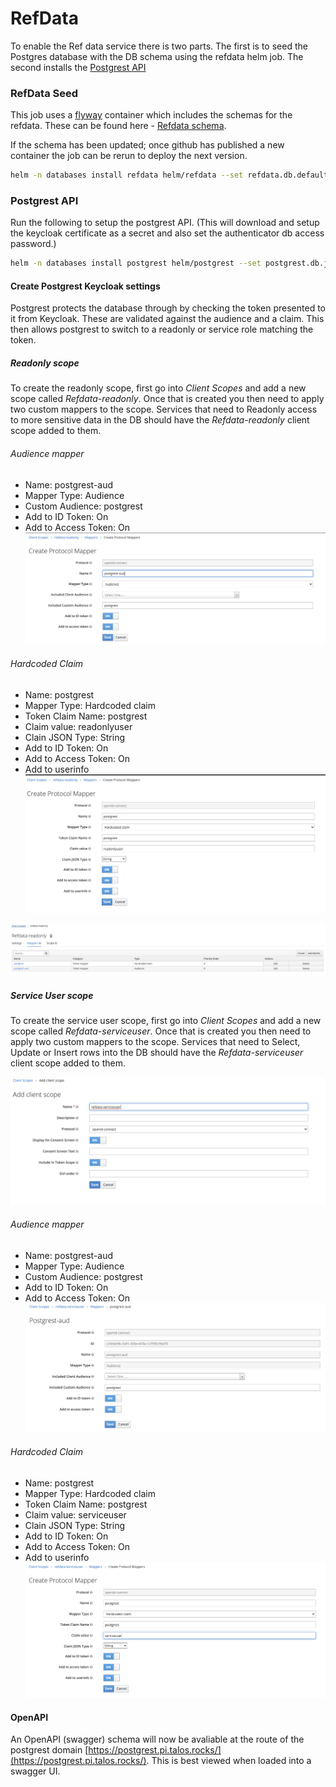 # RefData

To enable the Ref data service there is two parts. The first is to seed the Postgres database with the DB schema using 
the refdata helm job. The second installs the [Postgrest API](https://postgrest.org)

### RefData Seed

This job uses a [flyway](https://flywaydb.org/) container which includes the schemas for the refdata. These can be found here - [Refdata schema](https://github.com/DigitalPatterns/RefData/tree/master/schemas/reference).

If the schema has been updated; once github has published a new container the job can be rerun to deploy the next version.

```bash
helm -n databases install refdata helm/refdata --set refdata.db.defaultPassword="RootDbPasswrd" --set refdata.db.ownerPassword="refOwnerPWD" --set refdata.db.authenticatorPassword="authPWD"
```


### Postgrest API

Run the following to setup the postgrest API. (This will download and setup the keycloak certificate as a secret and 
also set the authenticator db access password.)

```bash
helm -n databases install postgrest helm/postgrest --set postgrest.db.jwtSecret="$(curl -s https://keycloak.pi.talos.rocks/auth/realms/rocks/protocol/openid-connect/certs | jq -rc '.keys | first | {kid, kty, alg, n, e}' | base64)" --set postgrest.db.uri="postgres://authuser:authPWD@postgresql.databases.svc.cluster.local:5432/reference?ssl=prefer"
```


#### Create Postgrest Keycloak settings

Postgrest protects the database through by checking the token presented to it from Keycloak. These are validated against
the audience and a claim. This then allows postgrest to switch to a readonly or service role matching the token.


##### Readonly scope

To create the readonly scope, first go into *Client Scopes* and add a new scope called *Refdata-readonly*. Once that is 
created you then need to apply two custom mappers to the scope.
Services that need to Readonly access to more sensitive data in the DB should have the *Refdata-readonly* client scope 
added to them.


###### Audience mapper

 * Name: postgrest-aud
 * Mapper Type: Audience
 * Custom Audience: postgrest
 * Add to ID Token: On
 * Add to Access Token: On 
![](../images/postgrest/readonly-mapper1.png)


###### Hardcoded Claim

 * Name: postgrest
 * Mapper Type: Hardcoded claim
 * Token Claim Name: postgrest
 * Claim value: readonlyuser
 * Clain JSON Type: String
 * Add to ID Token: On
 * Add to Access Token: On
 * Add to userinfo
![](../images/postgrest/readonly-mapper2.png)


![](../images/postgrest/readonly-mappers.png)


##### Service User scope

To create the service user scope, first go into *Client Scopes* and add a new scope called *Refdata-serviceuser*. 
Once that is created you then need to apply two custom mappers to the scope. 
Services that need to Select, Update or Insert rows into the DB should have the *Refdata-serviceuser* client scope 
added to them.

![](../images/postgrest/service-user-scope.png)

###### Audience mapper 

 * Name: postgrest-aud
 * Mapper Type: Audience
 * Custom Audience: postgrest
 * Add to ID Token: On
 * Add to Access Token: On 
![](../images/postgrest/service-user-scope-mapper1.png)


###### Hardcoded Claim

 * Name: postgrest
 * Mapper Type: Hardcoded claim
 * Token Claim Name: postgrest
 * Claim value: serviceuser
 * Clain JSON Type: String
 * Add to ID Token: On
 * Add to Access Token: On
 * Add to userinfo
![](../images/postgrest/service-user-scope-mapper2.png)


#### OpenAPI

An OpenAPI (swagger) schema will now be avaliable at the route of the postgrest domain 
[https://postgrest.pi.talos.rocks/](https://postgrest.pi.talos.rocks/). This is best viewed when loaded into a swagger UI.
